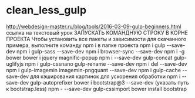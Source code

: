 # clean_less_gulp
http://webdesign-master.ru/blog/tools/2016-03-09-gulp-beginners.html   ссылка на текстовый урок
ЗАПУСКАТЬ  КОМАНДНУЮ СТРОКУ В КОРНЕ ПРОЕКТА
Чтобы установить все пакеты и зависимости для скачанного примера, выполните команду npm i в папке проекта
npm i gulp --save-dev
npm i gulp-sass --save-dev
npm i browser-sync --save-dev
npm i -g bower
bower i jquery magnific-popup
npm i --save-dev gulp-concat gulp-uglifyjs
npm i gulp-cssnano gulp-rename --save-dev
npm i del --save-dev
npm i gulp-imagemin imagemin-pngquant --save-dev
npm i gulp-cache --save-dev    для кэширования картинок для ускорения обработки
npm i --save-dev gulp-autoprefixer
bower i bootstrap@3 --save-dev    (указать путь к bootstrap.less)
npm - --save-dev gulp-cssimport
bower install bootstrap
